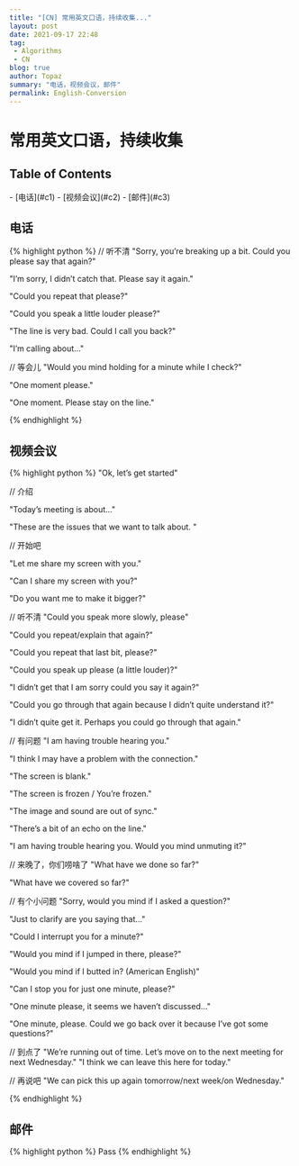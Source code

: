 ```yaml
---
title: "[CN] 常用英文口语，持续收集..."
layout: post
date: 2021-09-17 22:48
tag:
 - Algorithms
 - CN
blog: true
author: Topaz
summary: "电话，视频会议，邮件"
permalink: English-Conversion
---
```

<h1 class="title"> 常用英文口语，持续收集 </h1>

<h2> Table of Contents </h2>
- [电话](#c1)
- [视频会议](#c2)
- [邮件](#c3)



<h2 id="c1"> 电话 </h2>

{% highlight python %}
// 听不清
"Sorry, you’re breaking up a bit.  Could you please say that again?"

"I’m sorry, I didn’t catch that.  Please say it again."

"Could you repeat that please?"

"Could you speak a little louder please?"

"The line is very bad.  Could I call you back?"

"I’m calling about…"


// 等会儿
"Would you mind holding for a minute while I check?"

"One moment please."

"One moment.  Please stay on the line."

{% endhighlight %}

<h2 id="c2"> 视频会议 </h2>

{% highlight python %}
"Ok, let’s get started"

// 介绍

"Today’s meeting is about…"

"These are the issues that we want to talk about. "

// 开始吧

"Let me share my screen with you."

"Can I share my screen with you?"

"Do you want me to make it bigger?"

// 听不清
"Could you speak more slowly, please"

"Could you repeat/explain that again?"

"Could you repeat that last bit, please?"

"Could you speak up please (a little louder)?"

"I didn’t get that I am sorry could you say it again?"

"Could you go through that again because I didn’t quite understand it?"

"I didn’t quite get it. Perhaps you could go through that again."

// 有问题
"I am having trouble hearing you."

"I think I may have a problem with the connection."

"The screen is blank."

"The screen is frozen / You’re frozen."

"The image and sound are out of sync."

"There’s a bit of an echo on the line."

"I am having trouble hearing you. Would you mind unmuting it?"


// 来晚了，你们唠啥了
"What have we done so far?"

"What have we covered so far?"

// 有个小问题
"Sorry, would you mind if I asked a question?"

"Just to clarify are you saying that…"

"Could I interrupt you for a minute?"

"Would you mind if I jumped in there, please?"

"Would you mind if I butted in? (American English)"

"Can I stop you for just one minute, please?"

"One minute please, it seems we haven’t discussed…"

"One minute, please. Could we go back over it because I’ve got some questions?"


// 到点了
"We’re running out of time. Let’s move on to the next meeting for next Wednesday."
"I think we can leave this here for today."


// 再说吧
"We can pick this up again tomorrow/next week/on Wednesday."



{% endhighlight %}


<h2 id="c3"> 邮件 </h2>
{% highlight python %}
    Pass
{% endhighlight %}
